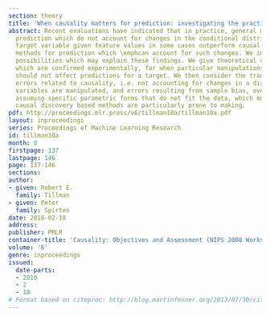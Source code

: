 ```yaml
---
section: theory
title: 'When causality matters for prediction: investigating the practical tradeoffs'
abstract: Recent evaluations have indicated that in practice, general methods for
  prediction which do not account for changes in the conditional distribution of a
  target variable given feature values in some cases outperform causal discovery based
  methods for prediction which \emphcan account for such changes. We investigate some
  possibilities which may explain these findings. We give theoretical conditions,
  which are confirmed experimentally, for when particular manipulations of variables
  should not affect predictions for a target. We then consider the tradeoff between
  errors related to causality, i.e. not accounting for changes in a distribution after
  variables are manipulated, and errors resulting from sample bias, overfitting, and
  assuming specific parametric forms that do not fit the data, which most existing
  causal discovery based methods are particularly prone to making.
pdf: http://proceedings.mlr.press/v6/tillman10a/tillman10a.pdf
layout: inproceedings
series: Proceedings of Machine Learning Research
id: tillman10a
month: 0
firstpage: 137
lastpage: 146
page: 137-146
sections: 
author:
- given: Robert E.
  family: Tillman
- given: Peter
  family: Spirtes
date: 2010-02-18
address: 
publisher: PMLR
container-title: 'Causality: Objectives and Assessment (NIPS 2008 Workshop)'
volume: '6'
genre: inproceedings
issued:
  date-parts:
  - 2010
  - 2
  - 18
# Format based on citeproc: http://blog.martinfenner.org/2013/07/30/citeproc-yaml-for-bibliographies/
---
```

